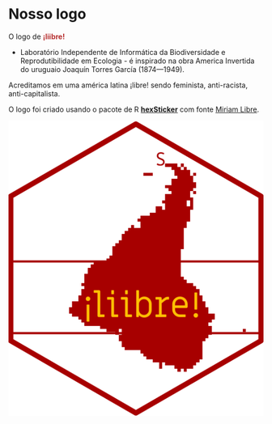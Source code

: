 # Nosso logo

O logo de <strong style="color: #a70000; opacity: 0.80;">¡liibre!</strong>
 - Laboratório Independente de Informática da Biodiversidade e Reprodutibilidade em Ecologia - é inspirado na obra America Invertida do uruguaio Joaquín Torres García (1874—1949). 

Acreditamos em uma américa latina ¡libre! sendo feminista, anti-racista, anti-capitalista.

O logo foi criado usando o pacote de R [__hexSticker__](https://github.com/GuangchuangYu/hexSticker) com fonte [Miriam Libre](https://fonts.google.com/specimen/Miriam+Libre). 

![](figures/logo_liibre.png)

